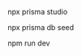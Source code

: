 <!--
voor opstarten prisma studio (schema zichtbaar op localhost 5555) -->

npx prisma studio

<!-- eerste invulling op basis van json-files
dit kan je meer keren draaien, door gebruik van combi update/add -->

npx prisma db seed

<!-- starten met -->

npm run dev
